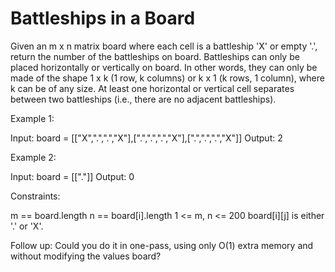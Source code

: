 # Battleships in a Board

Given an m x n matrix board where each cell is a battleship 'X' or empty '.', return the number of the battleships on board.
Battleships can only be placed horizontally or vertically on board. In other words, they can only be made of the shape 1 x k (1 row, k columns) or k x 1 (k rows, 1 column), where k can be of any size. At least one horizontal or vertical cell separates between two battleships (i.e., there are no adjacent battleships).

Example 1:

Input: board = [["X",".",".","X"],[".",".",".","X"],[".",".",".","X"]]
Output: 2

Example 2:

Input: board = [["."]]
Output: 0

Constraints:

m == board.length
n == board[i].length
1 <= m, n <= 200
board[i][j] is either '.' or 'X'.

Follow up: Could you do it in one-pass, using only O(1) extra memory and without modifying the values board?
